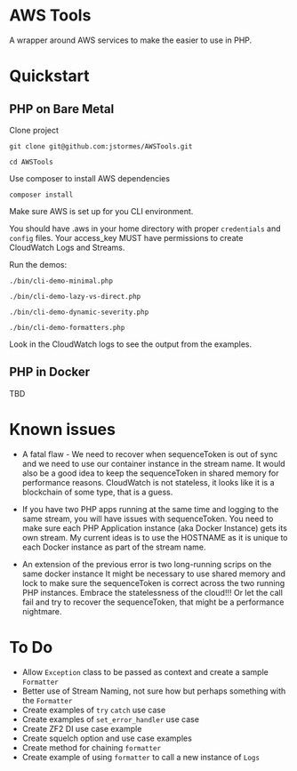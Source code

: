 # AWS Tools
A wrapper around AWS services to make the easier to use in PHP.

# Quickstart

## PHP on Bare Metal

Clone project 

`git clone git@github.com:jstormes/AWSTools.git`

`cd AWSTools`

Use composer to install AWS dependencies

`composer install`

Make sure AWS is set up for you CLI environment.

You should have .aws in your home directory with proper
`credentials` and `config` files.  Your access_key MUST 
have permissions to create CloudWatch Logs and Streams.

Run the demos:

`./bin/cli-demo-minimal.php`

`./bin/cli-demo-lazy-vs-direct.php`

`./bin/cli-demo-dynamic-severity.php`

`./bin/cli-demo-formatters.php`

Look in the CloudWatch logs to see the output from the examples.

## PHP in Docker

TBD

# Known issues

* A fatal flaw - We need to recover when sequenceToken is out of sync and we need to use our 
  container instance in the stream name.  It would also be a good idea to keep the sequenceToken
  in shared memory for performance reasons.  CloudWatch is not stateless, it looks like it is a
  blockchain of some type, that is a guess.

* If you have two PHP apps running at the same time and logging to the same stream, you will have issues
  with sequenceToken.  You need to make sure each PHP Application instance (aka Docker Instance)
  gets its own stream.  My current ideas is to use the HOSTNAME as it is unique to each Docker
  instance as part of the stream name.
  
* An extension of the previous error is two long-running scrips on the same docker instance
  It might be necessary to use shared memory and lock to make sure the sequenceToken is correct
  across the two running PHP instances.  Embrace the statelessness of the cloud!!!  Or let the call 
  fail and try to recover the sequenceToken, that might be a performance nightmare.

# To Do

* Allow `Exception` class to be passed as context and create a sample `Formatter`
* Better use of Stream Naming, not sure how but perhaps something with the `Formatter`
* Create examples of `try` `catch` use case
* Create examples of `set_error_handler` use case
* Create ZF2 DI use case example
* Create squelch option and use case examples
* Create method for chaining `formatter`
* Create example of using `formatter` to call a new instance of `Logs`